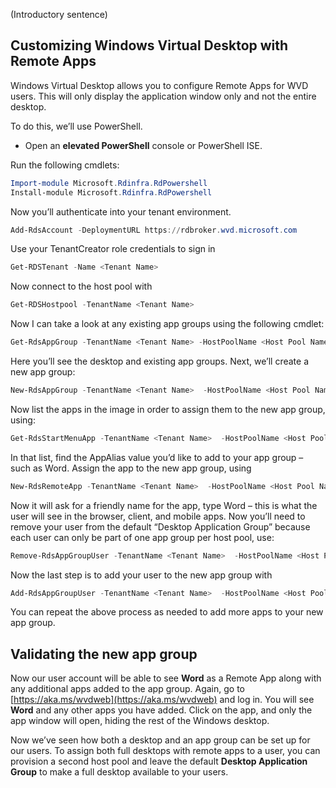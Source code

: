 (Introductory sentence)
 
## Customizing Windows Virtual Desktop with Remote Apps 

Windows Virtual Desktop allows you to configure Remote Apps for WVD users. This will only display the application window only and not the entire desktop.  

To do this, we’ll use PowerShell. 

- Open an **elevated PowerShell** console or PowerShell ISE.

Run the following cmdlets:

```powershell
Import-module Microsoft.Rdinfra.RdPowershell 
Install-module Microsoft.Rdinfra.RdPowershell 
```

Now you’ll authenticate into your tenant environment. 

```powershell
Add-RdsAccount -DeploymentURL https://rdbroker.wvd.microsoft.com  
```

Use your TenantCreator role credentials to sign in 

```powershell
Get-RDSTenant -Name <Tenant Name> 
```

Now connect to the host pool with  

```powershell
Get-RDSHostpool -TenantName <Tenant Name> 
```

Now I can take a look at any existing app groups using the following cmdlet: 

```powershell
Get-RdsAppGroup -TenantName <Tenant Name> -HostPoolName <Host Pool Name> 
```

Here you’ll see the desktop and existing app groups. Next, we’ll create a new app group: 

```powershell
New-RdsAppGroup -TenantName <Tenant Name>  -HostPoolName <Host Pool Name> -Name “Basic app group” -ResourceType RemoteApp 
```

Now list the apps in the image in order to assign them to the new app group, using: 

```powershell
Get-RdsStartMenuApp -TenantName <Tenant Name>  -HostPoolName <Host Pool Name> -AppGroupName “Remote Apps” 
```

In that list, find the AppAlias value you’d like to add to your app group – such as Word. Assign the app to the new app group, using 

```powershell
New-RdsRemoteApp -TenantName <Tenant Name>  -HostPoolName <Host Pool Name> -Name “Basic app group” -AppAlias word 
```

Now it will ask for a friendly name for the app, type Word – this is what the user will see in the browser, client, and mobile apps. Now you’ll need to remove your user from the default “Desktop Application Group” because each user can only be part of one app group per host pool, use: 

```powershell
Remove-RdsAppGroupUser -TenantName <Tenant Name>  -HostPoolName <Host Pool Name> -AppGroupName “Desktop Application Group” -UserPrincipalName <UPNemail> 
```

Now the last step is to add your user to the new app group with 

```powershell
Add-RdsAppGroupUser -TenantName <Tenant Name>  -HostPoolName <Host Pool Name> -AppGroupName “Basic app group” -UserPrincipalName <UPNemail> 
```

You can repeat the above process as needed to add more apps to your new app group. 

## Validating the new app group  
Now our user account will be able to see **Word** as a Remote App along with any additional apps added to the app group. Again, go to [https://aka.ms/wvdweb](https://aka.ms/wvdweb) and log in. You will see **Word** and any other apps you have added. Click on the app, and only the app window will open, hiding the rest of the Windows desktop. 

Now we’ve seen how both a desktop and an app group can be set up for our users. To assign both full desktops with remote apps to a user, you can provision a second host pool and leave the default **Desktop Application Group** to make a full desktop available to your users.